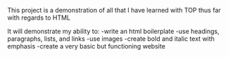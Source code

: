 This project is a demonstration of all that I have learned with TOP thus far with regards to HTML

It will demonstrate my ability to:
-write an html boilerplate
-use headings, paragraphs, lists, and links
-use images
-create bold and italic text with emphasis
-create a very basic but functioning website
